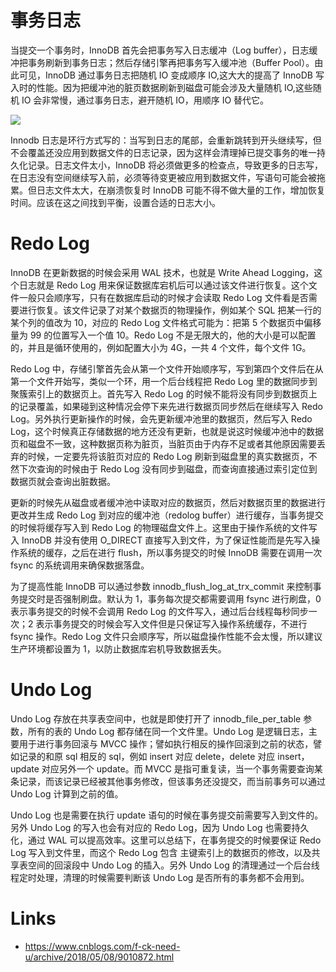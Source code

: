 # 事务日志

当提交一个事务时，InnoDB 首先会把事务写入日志缓冲（Log buffer），日志缓冲把事务刷新到事务日志；然后存储引擎再把事务写入缓冲池（Buffer Pool）。由此可见，InnoDB 通过事务日志把随机 IO 变成顺序 IO,这大大的提高了 InnoDB 写入时的性能。因为把缓冲池的脏页数据刷新到磁盘可能会涉及大量随机 IO,这些随机 IO 会非常慢，通过事务日志，避开随机 IO，用顺序 IO 替代它。

![](https://i.postimg.cc/L5cLfnGn/image.png)

Innodb 日志是环行方式写的：当写到日志的尾部，会重新跳转到开头继续写，但不会覆盖还没应用到数据文件的日志记录，因为这样会清理掉已提交事务的唯一持久化记录。日志文件太小，InnoDB 将必须做更多的检查点，导致更多的日志写，在日志没有空间继续写入前，必须等待变更被应用到数据文件，写语句可能会被拖累。但日志文件太大，在崩溃恢复时 InnoDB 可能不得不做大量的工作，增加恢复时间。应该在这之间找到平衡，设置合适的日志大小。

# Redo Log

InnoDB 在更新数据的时候会采用 WAL 技术，也就是 Write Ahead Logging，这个日志就是 Redo Log 用来保证数据库宕机后可以通过该文件进行恢复。这个文件一般只会顺序写，只有在数据库启动的时候才会读取 Redo Log 文件看是否需要进行恢复。该文件记录了对某个数据页的物理操作，例如某个 SQL 把某一行的某个列的值改为 10，对应的 Redo Log 文件格式可能为：把第 5 个数据页中偏移量为 99 的位置写入一个值 10。Redo Log 不是无限大的，他的大小是可以配置的，并且是循环使用的，例如配置大小为 4G，一共 4 个文件，每个文件 1G。

Redo Log 中，存储引擎首先会从第一个文件开始顺序写，写到第四个文件后在从第一个文件开始写，类似一个环，用一个后台线程把 Redo Log 里的数据同步到聚簇索引上的数据页上。首先写入 Redo Log 的时候不能将没有同步到数据页上的记录覆盖，如果碰到这种情况会停下来先进行数据页同步然后在继续写入 Redo Log。另外执行更新操作的时候，会先更新缓冲池里的数据页，然后写入 Redo Log，这个时候真正存储数据的地方还没有更新，也就是说这时候缓冲池中的数据页和磁盘不一致，这种数据页称为脏页，当脏页由于内存不足或者其他原因需要丢弃的时候，一定要先将该脏页对应的 Redo Log 刷新到磁盘里的真实数据页，不然下次查询的时候由于 Redo Log 没有同步到磁盘，而查询直接通过索引定位到数据页就会查询出脏数据。

更新的时候先从磁盘或者缓冲池中读取对应的数据页，然后对数据页里的数据进行更改并生成 Redo Log 到对应的缓冲池（redolog buffer）进行缓存，当事务提交的时候将缓存写入到 Redo Log 的物理磁盘文件上。这里由于操作系统的文件写入 InnoDB 并没有使用 O_DIRECT 直接写入到文件，为了保证性能而是先写入操作系统的缓存，之后在进行 flush，所以事务提交的时候 InnoDB 需要在调用一次 fsync 的系统调用来确保数据落盘。

为了提高性能 InnoDB 可以通过参数 innodb_flush_log_at_trx_commit 来控制事务提交时是否强制刷盘。默认为 1，事务每次提交都需要调用 fsync 进行刷盘，0 表示事务提交的时候不会调用 Redo Log 的文件写入，通过后台线程每秒同步一次；2 表示事务提交的时候会写入文件但是只保证写入操作系统缓存，不进行 fsync 操作。Redo Log 文件只会顺序写，所以磁盘操作性能不会太慢，所以建议生产环境都设置为 1，以防止数据库宕机导致数据丢失。

# Undo Log

Undo Log 存放在共享表空间中，也就是即使打开了 innodb_file_per_table 参数，所有的表的 Undo Log 都存储在同一个文件里。Undo Log 是逻辑日志，主要用于进行事务回滚与 MVCC 操作；譬如执行相反的操作回滚到之前的状态，譬如记录的和原 sql 相反的 sql，例如 insert 对应 delete，delete 对应 insert，update 对应另外一个 update。而 MVCC 是指可重复读，当一个事务需要查询某条记录，而该记录已经被其他事务修改，但该事务还没提交，而当前事务可以通过 Undo Log 计算到之前的值。

Undo Log 也是需要在执行 update 语句的时候在事务提交前需要写入到文件的。另外 Undo Log 的写入也会有对应的 Redo Log，因为 Undo Log 也需要持久化，通过 WAL 可以提高效率。这里可以总结下，在事务提交的时候要保证 Redo Log 写入到文件里，而这个 Redo Log 包含 主键索引上的数据页的修改，以及共享表空间的回滚段中 Undo Log 的插入。另外 Undo Log 的清理通过一个后台线程定时处理，清理的时候需要判断该 Undo Log 是否所有的事务都不会用到。

# Links

- https://www.cnblogs.com/f-ck-need-u/archive/2018/05/08/9010872.html

